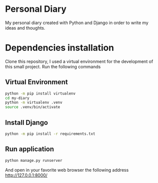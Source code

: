# Personal Diary
My personal diary created with Python and Django in order to write my ideas and thoughts.

# Dependencies installation
Clone this repository, I used a virtual environment for the development of this small project. Run the following commands

## Virtual Environment

```bash
python -m pip install virtualenv
cd my-diary
python -m virtualenv .venv
source .venv/bin/activate
```

## Install Django

```bash
python -m pip install -r requirements.txt
```

## Run application

```bash
python manage.py runserver
```

And open in your favorite web browser the following address http://127.0.0.1:8000/
